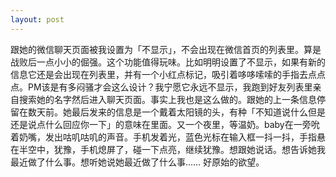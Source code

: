 ```yaml
---
layout: post
---
```


跟她的微信聊天页面被我设置为「不显示」，不会出现在微信首页的列表里。算是战败后一点小小的倔强。这个功能值得玩味。比如明明设置了不显示，如果有新的信息它还是会出现在列表里，并有一个小红点标记，吸引着哆哆嗦嗦的手指去点点点。PM该是有多闷骚才会这么设计？我宁愿它永远不显示，我跑到好友列表里亲自搜索她的名字然后进入聊天页面。事实上我也是这么做的。跟她的上一条信息停留在数天前。她最后发来的信息是一个戴着太阳镜的头，有种「不知道说什么但是还是说点什么回应你一下」的意味在里面。又一个夜里，等温奶。baby在一旁吮着奶嘴，发出咕叽咕叽的声音。手机发着光，蓝色光标在输入框一抖一抖，手指悬在半空中，犹豫，手机熄屏了，碰一下点亮，继续犹豫。想跟她说话。想告诉她我最近做了什么事。想听她说她最近做了什么事…… 好原始的欲望。
